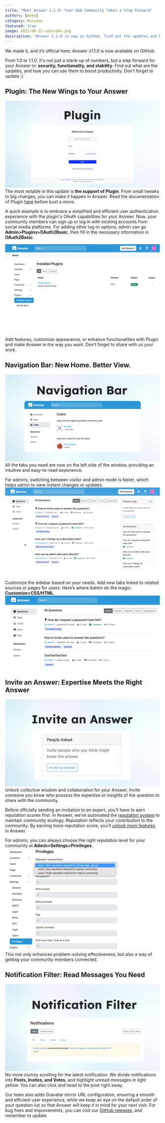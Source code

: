 ```yaml
---
title: "Meet Answer 1.1.0: Your Q&A Community Takes a Step Forward"
authors: [Anne]
category: Release
featured: true
image: 2023-06-15-cover@4x.png
description: "Answer 1.1.0 is now on GitHub, find out the updates and boost productivity with it."
---
```


We made it, and it’s official here: Answer v1.1.0 is now available on GitHub.   
  
From 1.0 to 1.1.0, it's not just a stack-up of numbers, but a step forward for your Answer in: **security, functionality, and stability**. Find out what are the updates, and how you can use them to boost productivity. Don’t forget to update ;)

## Plugin: The New Wings to Your Answer
![Answer Supports Plugin](1.1.0release1.png)
The most notable in this update is **the support of Plugin**. From small tweaks to big changes, you can make it happen in Answer. Read the documentation of Plugin [here](https://answer.dev/docs/development/extending/) before bust a move.

A quick example is to embrace a simplified and efficient user authentication experience with the plugin's OAuth capabilities for your Answer. Now, your community members can sign up or log in with existing accounts from social media platforms. For adding other log-in options, admin can go **Admin\>Plugins\>OAuth2Basic**, then fill in the necessary information in **OAuth2Basic**.

![Installed Plugins in Answer](1.1.0release2.png)

Add features, customize appearance, or enhance functionalities with Plugin and make Answer in the way you want. Don’t forget to share with us your work.

## Navigation Bar: New Home. Better View.
![Navigation Bar](1.1.0release3.png)
All the tabs you need are now on the left side of the window, providing an intuitive and easy-to-read experience.

For admins, switching between visitor and admin mode is faster, which helps admin to view instant changes or updates.
![Admin View in Answer](1.1.0release4.gif)

Customize the sidebar based on your needs. Add new tabs linked to related sources or pages for users. Here’s where Admin do the magic: **Customize\>CSS/HTML**.
![Customize Side Bar](1.1.0release5.png)

## Invite an Answer: Expertise Meets the Right Answer
![Invite an Answer](1.1.0release6.png)
Unlock collective wisdom and collaboration for your Answer. Invite someone you know who possess the expertise or insights of the question to share with the community. 


Before officially sending an invitation to an expert, you’ll have to earn reputation scores first. In Answer, we’ve automated the [reputation system](https://answer.dev/docs/recipes/contents/reputation/) to maintain community ecology. Reputation reflects your contribution to the community. By earning more reputation score, you’ll [unlock more features](https://answer.dev/docs/recipes/contents/permission) in Answer.

For admins, you can always choose the right reputation level for your community at **Admin\>Settings\>Privileges**. 
![Privileges Settings for Admin in Answer](1.1.0release7.png)
This not only enhances problem-solving effectiveness, but also a way of getting your community members connected. 


## Notification Filter: Read Messages You Need
![Notification Filter](1.1.0release8.png)
No more clumsy scrolling for the latest notification. We divide notifications into **Posts, Invites, and Votes**, and highlight unread messages in light yellow. You can also click and head to the post right away. 

Our team also adds Gravatar mirror URL configuration, ensuring a smooth and efficient user experience, while we keep an eye on the default order of your question list so that Answer will keep it in mind for your next visit. For bug fixes and improvements, you can visit our [GitHub releases](https://github.com/answerdev/answer/releases?page=1), and remember to update.
